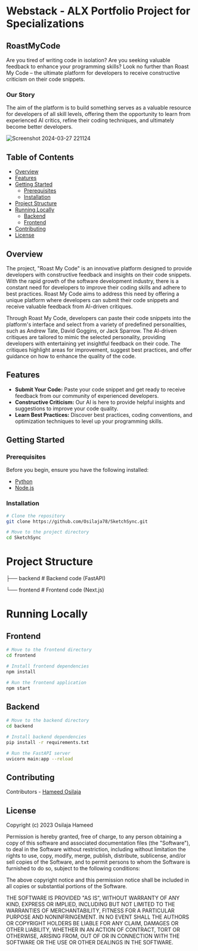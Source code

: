 # Webstack - ALX Portfolio Project for Specializations

## RoastMyCode

Are you tired of writing code in isolation? Are you seeking valuable feedback to enhance your programming skills? Look no further than Roast My Code – the ultimate platform for developers to receive constructive criticism on their code snippets.

### Our Story
The aim of the platform is to build something serves as a valuable resource for developers of all skill levels, offering them the opportunity to learn from experienced AI critics, refine their coding techniques, and ultimately become better developers.

 ![Screenshot 2024-03-27 221124](https://github.com/Osilaja78/RoastMyCode/assets/105312707/5ed10d53-6827-40fe-bc02-41868c8bc0d1)

## Table of Contents

- [Overview](#overview)
- [Features](#features)
- [Getting Started](#getting-started)
  - [Prerequisites](#prerequisites)
  - [Installation](#installation)
- [Project Structure](#project-structure)
- [Running Locally](#running-locally)
  - [Backend](#backend)
  - [Frontend](#frontend)
- [Contributing](#contributing)
- [License](#license)

## Overview

The project, "Roast My Code" is an innovative platform designed to provide developers with constructive feedback and insights on their code snippets. With the rapid growth of the software development industry, there is a constant need for developers to improve their coding skills and adhere to best practices. Roast My Code aims to address this need by offering a unique platform where developers can submit their code snippets and receive valuable feedback from AI-driven critiques.

Through Roast My Code, developers can paste their code snippets into the platform's interface and select from a variety of predefined personalities, such as Andrew Tate, David Goggins, or Jack Sparrow. The AI-driven critiques are tailored to mimic the selected personality, providing developers with entertaining yet insightful feedback on their code. The critiques highlight areas for improvement, suggest best practices, and offer guidance on how to enhance the quality of the code.

## Features

- **Submit Your Code:** Paste your code snippet and get ready to receive feedback from our community of experienced developers.
- **Constructive Criticism:** Our AI is here to provide helpful insights and suggestions to improve your code quality.
- **Learn Best Practices:** Discover best practices, coding conventions, and optimization techniques to level up your programming skills.

## Getting Started

### Prerequisites

Before you begin, ensure you have the following installed:

- [Python](https://www.python.org/downloads/)
- [Node.js](https://nodejs.org/en/download/)

### Installation

```bash
# Clone the repository
git clone https://github.com/Osilaja78/SketchSync.git

# Move to the project directory
cd SketchSync
```

# Project Structure

├── backend          # Backend code (FastAPI)

└── frontend         # Frontend code (Next.js)

# Running Locally
## Frontend

```bash
# Move to the frontend directory
cd frontend

# Install frontend dependencies
npm install

# Run the frontend application
npm start
```

## Backend

```bash
# Move to the backend directory
cd backend

# Install backend dependencies
pip install -r requirements.txt

# Run the FastAPI server
uvicorn main:app --reload
```

## Contributing
Contributors -  [Hameed Osilaja](https://twitter.com/HameedOsilaja)

## License

Copyright (c) 2023 Osilaja Hameed

Permission is hereby granted, free of charge, to any person
obtaining a copy of this software and associated documentation
files (the "Software"), to deal in the Software without
restriction, including without limitation the rights to use,
copy, modify, merge, publish, distribute, sublicense, and/or sell
copies of the Software, and to permit persons to whom the
Software is furnished to do so, subject to the following
conditions:

The above copyright notice and this permission notice shall be
included in all copies or substantial portions of the Software.

THE SOFTWARE IS PROVIDED "AS IS", WITHOUT WARRANTY OF ANY KIND,
EXPRESS OR IMPLIED, INCLUDING BUT NOT LIMITED TO THE WARRANTIES
OF MERCHANTABILITY, FITNESS FOR A PARTICULAR PURPOSE AND
NONINFRINGEMENT. IN NO EVENT SHALL THE AUTHORS OR COPYRIGHT
HOLDERS BE LIABLE FOR ANY CLAIM, DAMAGES OR OTHER LIABILITY,
WHETHER IN AN ACTION OF CONTRACT, TORT OR OTHERWISE, ARISING
FROM, OUT OF OR IN CONNECTION WITH THE SOFTWARE OR THE USE OR
OTHER DEALINGS IN THE SOFTWARE.

